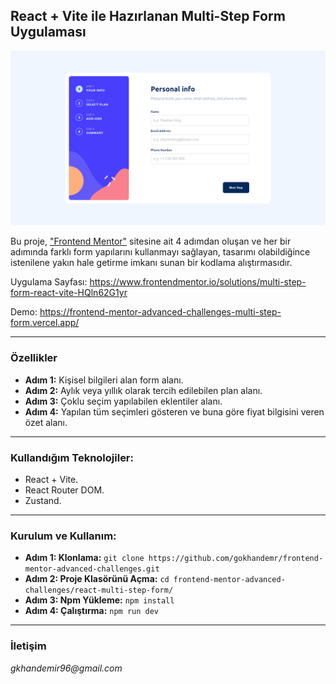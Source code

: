 ## React + Vite ile Hazırlanan Multi-Step Form Uygulaması

![Multi-Step Form](./images.gif)

Bu proje, ["Frontend Mentor"](https://www.frontendmentor.io/challenges?difficulty=4) sitesine ait 4 adımdan oluşan ve her bir adımında farklı form yapılarını kullanmayı sağlayan, tasarımı olabildiğince istenilene yakın hale getirme imkanı sunan bir kodlama alıştırmasıdır.

Uygulama Sayfası: https://www.frontendmentor.io/solutions/multi-step-form-react-vite-HQln62G1yr

Demo: https://frontend-mentor-advanced-challenges-multi-step-form.vercel.app/

---

### Özellikler
* **Adım 1:** Kişisel bilgileri alan form alanı.
* **Adım 2:** Aylık veya yıllık olarak tercih edilebilen plan alanı.
* **Adım 3:** Çoklu seçim yapılabilen eklentiler alanı.
* **Adım 4:** Yapılan tüm seçimleri gösteren ve buna göre fiyat bilgisini veren özet alanı.

---

### Kullandığım Teknolojiler:
- React + Vite.
- React Router DOM.
- Zustand.

---

### Kurulum ve Kullanım:
- **Adım 1: Klonlama:** `git clone https://github.com/gokhandemr/frontend-mentor-advanced-challenges.git`
- **Adım 2: Proje Klasörünü Açma:** `cd frontend-mentor-advanced-challenges/react-multi-step-form/`
- **Adım 3: Npm Yükleme:** `npm install`
- **Adım 4: Çalıştırma:** `npm run dev`

---

### İletişim
_gkhandemir96@gmail.com_
